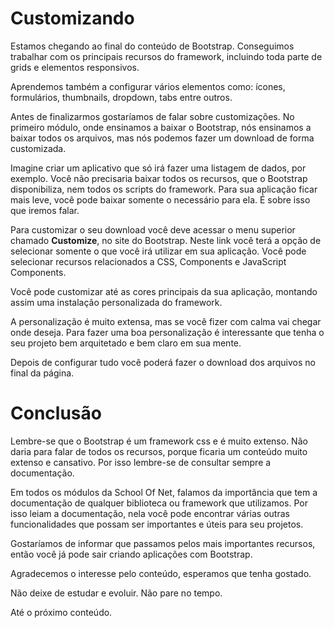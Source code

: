 # Customizando

Estamos chegando ao final do conteúdo de Bootstrap. Conseguimos trabalhar com os principais recursos do framework, incluindo toda parte de grids e elementos responsivos.

Aprendemos também a configurar vários elementos como: ícones, formulários, thumbnails, dropdown, tabs entre outros.

Antes de finalizarmos gostaríamos de falar sobre customizações. No primeiro módulo, onde ensinamos a baixar o Bootstrap, nós ensinamos a baixar todos os arquivos, mas nós podemos fazer um download de forma customizada.

Imagine criar um aplicativo que só irá fazer uma listagem de dados, por exemplo. Você não precisaria baixar todos os recursos, que o Bootstrap disponibiliza, nem todos os scripts do framework. Para sua aplicação ficar mais leve, você pode baixar somente o necessário para ela. É sobre isso que iremos falar.

Para customizar o seu download você deve acessar o menu superior chamado **Customize**, no site do Bootstrap. Neste link você terá a opção de selecionar somente o que você irá utilizar em sua aplicação. Você pode selecionar recursos relacionados a CSS, Components e JavaScript Components.

Você pode customizar até as cores principais da sua aplicação, montando assim uma instalação personalizada do framework.

A personalização é muito extensa, mas se você fizer com calma vai chegar onde deseja. Para fazer uma boa personalização é interessante que tenha o seu projeto bem arquitetado e bem claro em sua mente.

Depois de configurar tudo você poderá fazer o download dos arquivos no final da página.

# Conclusão

Lembre-se que o Bootstrap é um framework css e é muito extenso. Não daria para falar de todos os recursos, porque ficaria um conteúdo muito extenso e cansativo. Por isso lembre-se de consultar sempre a documentação.

Em todos os módulos da School Of Net, falamos da importância que tem a documentação de qualquer biblioteca ou framework que utilizamos. Por isso leiam a documentação, nela você pode encontrar várias outras funcionalidades que possam ser importantes e úteis para seu projetos.

Gostaríamos de informar que passamos pelos mais importantes recursos, então você já pode sair criando aplicações com Bootstrap.

Agradecemos o interesse pelo conteúdo, esperamos que tenha gostado.

Não deixe de estudar e evoluir. Não pare no tempo.

Até o próximo conteúdo.